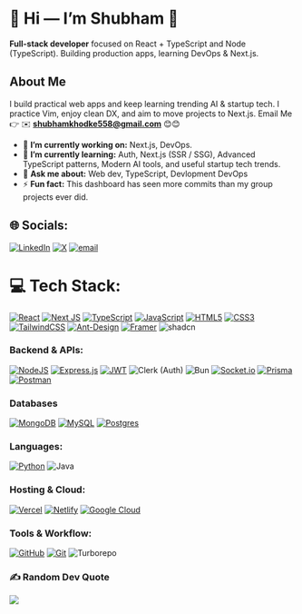 # 💫 Hi — I’m Shubham 👋
**Full-stack developer** focused on React + TypeScript and Node (TypeScript). Building production apps, learning DevOps & Next.js.

## About Me
I build practical web apps and keep learning trending AI & startup tech. I practice Vim, enjoy clean DX, and aim to move projects to Next.js.
Email Me 👉 ✉️ **shubhamkhodke558@gmail.com** 😊😊

- 🔭 **I’m currently working on:**  Next.js, DevOps.
- 🌱 **I’m currently learning:** Auth, Next.js (SSR / SSG), Advanced TypeScript patterns, Modern AI tools, and useful startup tech trends.
- 💬 **Ask me about:** Web dev, TypeScript, Devlopment DevOps
- ⚡ **Fun fact:** This dashboard has seen more commits than my group projects ever did.


## 🌐 Socials:
 [![LinkedIn](https://img.shields.io/badge/LinkedIn-%230077B5.svg?logo=linkedin&logoColor=white)](https://linkedin.com/in/shubhkhodke) [![X](https://img.shields.io/badge/X-black.svg?logo=X&logoColor=white)](https://x.com/ShubhKhodke) [![email](https://img.shields.io/badge/Email-D14836?logo=gmail&logoColor=white)](mailto:shubhamkhodke558@gmail.com) 




# 💻 Tech Stack:
[![React](https://img.shields.io/badge/react-%2320232a.svg?style=for-the-badge\&logo=react\&logoColor=%2361DAFB)](https://reactjs.org) [![Next JS](https://img.shields.io/badge/Next-black?style=for-the-badge\&logo=next.js\&logoColor=white)](https://nextjs.org) [![TypeScript](https://img.shields.io/badge/typescript-%23007ACC.svg?style=for-the-badge\&logo=typescript\&logoColor=white)](https://www.typescriptlang.org) [![JavaScript](https://img.shields.io/badge/javascript-%23323330.svg?style=for-the-badge\&logo=javascript\&logoColor=%23F7DF1E)](https://developer.mozilla.org/en-US/docs/Web/JavaScript) [![HTML5](https://img.shields.io/badge/html5-%23E34F26.svg?style=for-the-badge\&logo=html5\&logoColor=white)](https://developer.mozilla.org/en-US/docs/Web/HTML) [![CSS3](https://img.shields.io/badge/css3-%231572B6.svg?style=for-the-badge\&logo=css3\&logoColor=white)](https://developer.mozilla.org/en-US/docs/Web/CSS) [![TailwindCSS](https://img.shields.io/badge/tailwindcss-%2338B2AC.svg?style=for-the-badge\&logo=tailwind-css\&logoColor=white)](https://tailwindcss.com) [![Ant-Design](https://img.shields.io/badge/-AntDesign-%230170FE?style=for-the-badge\&logo=ant-design\&logoColor=white)](https://ant.design) [![Framer](https://img.shields.io/badge/Framer-black?style=for-the-badge\&logo=framer\&logoColor=blue)](https://www.framer.com) ![shadcn](https://img.shields.io/badge/shadcn-components-blue?style=for-the-badge)

### Backend & APIs:
[![NodeJS](https://img.shields.io/badge/node.js-6DA55F?style=for-the-badge\&logo=node.js\&logoColor=white)](https://nodejs.org) [![Express.js](https://img.shields.io/badge/express.js-%23404d59.svg?style=for-the-badge\&logo=express\&logoColor=%2361DAFB)](https://expressjs.com) [![JWT](https://img.shields.io/badge/JWT-black?style=for-the-badge\&logo=JSON%20web%20tokens)](https://jwt.io) ![Clerk (Auth)](https://img.shields.io/badge/Clerk-authentication-blue?style=for-the-badge&logo=clerk&logoColor=white) ![Bun](https://img.shields.io/badge/Bun-runtime-blue?style=for-the-badge&logo=bun&logoColor=white) [![Socket.io](https://img.shields.io/badge/Socket.io-black?style=for-the-badge\&logo=socket.io\&badgeColor=010101)](https://socket.io) [![Prisma](https://img.shields.io/badge/Prisma-3982CE?style=for-the-badge\&logo=Prisma\&logoColor=white)](https://www.prisma.io) [![Postman](https://img.shields.io/badge/Postman-FF6C37?style=for-the-badge\&logo=postman\&logoColor=white)](https://www.postman.com)

### Databases
[![MongoDB](https://img.shields.io/badge/MongoDB-%234ea94b.svg?style=for-the-badge\&logo=mongodb\&logoColor=white)](https://www.mongodb.com) [![MySQL](https://img.shields.io/badge/mysql-4479A1.svg?style=for-the-badge\&logo=mysql\&logoColor=white)](https://www.mysql.com) [![Postgres](https://img.shields.io/badge/postgres-%23316192.svg?style=for-the-badge\&logo=postgresql\&logoColor=white)](https://www.postgresql.org)

### Languages:
[![Python](https://img.shields.io/badge/python-3670A0?style=for-the-badge\&logo=python\&logoColor=ffdd54)](https://www.python.org) ![Java](https://img.shields.io/badge/Java-ED8B00?style=for-the-badge&logo=openjdk&logoColor=white)

### Hosting & Cloud:
[![Vercel](https://img.shields.io/badge/vercel-%23000000.svg?style=for-the-badge\&logo=vercel\&logoColor=white)](https://vercel.com) [![Netlify](https://img.shields.io/badge/netlify-%23000000.svg?style=for-the-badge\&logo=netlify\&logoColor=#00C7B7)](https://www.netlify.com) [![Google Cloud](https://img.shields.io/badge/GoogleCloud-%234285F4.svg?style=for-the-badge\&logo=google-cloud\&logoColor=white)](https://cloud.google.com)

### Tools & Workflow:
[![GitHub](https://img.shields.io/badge/github-%23121011.svg?style=for-the-badge\&logo=github\&logoColor=white)](https://github.com) [![Git](https://img.shields.io/badge/git-%23F05033.svg?style=for-the-badge\&logo=git\&logoColor=white)](https://git-scm.com) ![Turborepo](https://img.shields.io/badge/Turborepo-monorepo-blue?style=for-the-badge&logo=turborepo&logoColor=white)


### ✍️ Random Dev Quote
![](https://quotes-github-readme.vercel.app/api?type=horizontal&theme=dark)

<!-- Proudly created with GPRM ( https://gprm.itsvg.in ) -->
